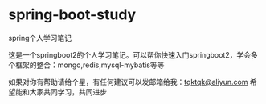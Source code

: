 # spring-boot-study
spring个人学习笔记

这是一个springboot2的个人学习笔记。可以帮你快速入门springboot2，学会多个框架的整合：mongo,redis,mysql-mybatis等等

如果对你有帮助请给个星，有任何建议可以发邮箱给我：tqktqk@aliyun.com
希望能和大家共同学习，共同进步

